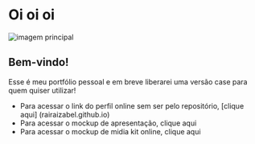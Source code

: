 # Oi oi oi

![imagem principal](11.jpg)


## Bem-vindo!
Esse é meu portfólio pessoal e em breve liberarei uma versão case para quem quiser utilizar!

- Para acessar o link do perfil online sem ser pelo repositório, [clique aqui] (rairaizabel.github.io)
- Para acessar o mockup de apresentação, clique aqui
- Para acessar o mockup de midia kit online, clique aqui 
